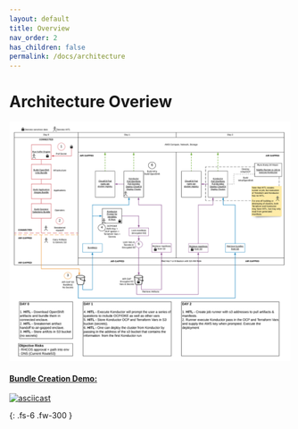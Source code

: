 ```yaml
---
layout: default
title: Overview
nav_order: 2
has_children: false
permalink: /docs/architecture
---
```


# Architecture Overiew

![Diagram](./web/sparta.png)

#### [Bundle Creation Demo:](https://asciinema.org/a/BFb4Hq4h9q4tsNllfRT9K5OWC)
[![asciicast](https://asciinema.org/a/BFb4Hq4h9q4tsNllfRT9K5OWC.png)](https://asciinema.org/a/BFb4Hq4h9q4tsNllfRT9K5OWC)

{: .fs-6 .fw-300 }
